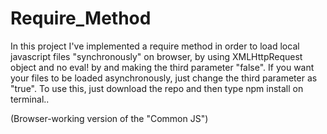 # Require_Method
  In this project I've implemented a require method in order to load local javascript files "synchronously" on browser, by using XMLHttpRequest object and no eval! by and making the third parameter "false". If you want your files to be loaded asynchronously, just change the third parameter as "true".
To use this, just download the repo and then type npm install on terminal..

(Browser-working version of the "Common JS")
